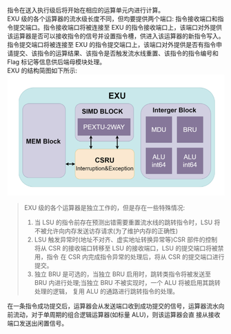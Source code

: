 指令在送入执行级后将开始在相应的运算单元内进行计算。 					<br />EXU 级的各个运算器的流水级长度不同，但均要提供两个端口: 指令接收端口和指令提交端口。指令接收端口将被连接至 EXU 的指令接收端口上，该端口对外提供该运算器是否可以接收指令的信号并设置指令槽，供进入该运算器的新指令写入。指令提交端口将被连接至 EXU 的指令提交端口上，该端口对外提供是否有指令申请提交、该指令的运算结果、该指令是否触发流水线重置、该指令的指令编号和 Flag 标记等信息供后端母模块处理。<br />EXU 的结构简图如下所示: <br /> ![image.png](https://github.com/CallWoa/OpenBPU2-doc/blob/master/image/exu.png?raw=true)		
> EXU 级的各个运算器是独立工作的，但是存在一些特殊情况:
> 1. 当 LSU 的指令前存在预测出错需要重置流水线的跳转指令时，LSU 将不被允许向内存发送访存请求(为了维护内存的正确性)  					
> 2. LSU 触发异常时(地址不对齐、虚实地址转换异常等)CSR 部件的控制 将从 CSR 的接收端口转移至 LSU 的接收端口，LSU 的提交端口将被禁用，指令 在 CSR 内完成指令异常的处理后，将从 CSR 的提交端口进行提交。
> 3. 独立 BRU 是可选的，当独立 BRU 启用时，跳转类指令将被发送至 BRU 内进行处理;当独立 BRU 不被实现时，一个 ALU 将被启用其跳转处理的逻辑， 复用 ALU 的通路进行跳转指令的处理。 

在一条指令成功提交后，运算器会从发送端口收到成功提交的信号，运算器流水向前流动，对于单周期的组合逻辑运算器(如标量 ALU)，则该运算器会直 接从接收端口发送出闲置信号。  
